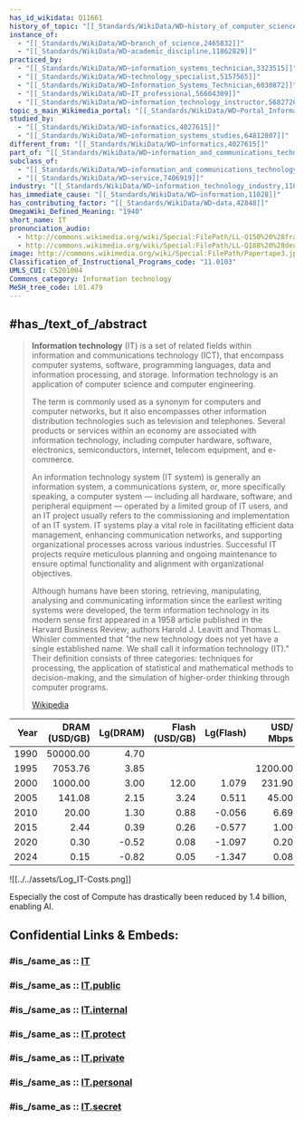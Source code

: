 ```yaml
---
has_id_wikidata: Q11661
history_of_topic: "[[_Standards/WikiData/WD~history_of_computer_science,1189238]]"
instance_of:
  - "[[_Standards/WikiData/WD~branch_of_science,2465832]]"
  - "[[_Standards/WikiData/WD~academic_discipline,11862829]]"
practiced_by:
  - "[[_Standards/WikiData/WD~information_systems_technician,3323515]]"
  - "[[_Standards/WikiData/WD~technology_specialist,5157565]]"
  - "[[_Standards/WikiData/WD~Information_Systems_Technician,6030872]]"
  - "[[_Standards/WikiData/WD~IT_professional,56604309]]"
  - "[[_Standards/WikiData/WD~information_technology_instructor,56827203]]"
topic_s_main_Wikimedia_portal: "[[_Standards/WikiData/WD~Portal_Information_technology,3874978]]"
studied_by:
  - "[[_Standards/WikiData/WD~informatics,4027615]]"
  - "[[_Standards/WikiData/WD~information_systems_studies,64812807]]"
different_from: "[[_Standards/WikiData/WD~informatics,4027615]]"
part_of: "[[_Standards/WikiData/WD~information_and_communications_technology,5268834]]"
subclass_of:
  - "[[_Standards/WikiData/WD~information_and_communications_technology,5268834]]"
  - "[[_Standards/WikiData/WD~service,7406919]]"
industry: "[[_Standards/WikiData/WD~information_technology_industry,110702998]]"
has_immediate_cause: "[[_Standards/WikiData/WD~information,11028]]"
has_contributing_factor: "[[_Standards/WikiData/WD~data,42848]]"
OmegaWiki_Defined_Meaning: "1940"
short_name: IT
pronunciation_audio:
  - http://commons.wikimedia.org/wiki/Special:FilePath/LL-Q150%20%28fra%29-X-Javier-technologie%20de%20l%27information.wav
  - http://commons.wikimedia.org/wiki/Special:FilePath/LL-Q188%20%28deu%29-Ionenlaser-Informationstechnik.wav
image: http://commons.wikimedia.org/wiki/Special:FilePath/Papertape3.jpg
Classification_of_Instructional_Programs_code: "11.0103"
UMLS_CUI: C5201004
Commons_category: Information technology
MeSH_tree_code: L01.479
---
```


## #has_/text_of_/abstract 

> **Information technology** (IT) is a set of related fields within information and communications technology 
> (ICT), that encompass computer systems, software, programming languages, data 
> and information processing, and storage. 
> Information technology is an application of computer science and computer engineering.
>
> The term is commonly used as a synonym for computers and computer networks, 
> but it also encompasses other information distribution technologies such as television and telephones. 
> Several products or services within an economy are associated with information technology, 
> including computer hardware, software, electronics, semiconductors, internet, telecom equipment, 
> and e-commerce.
>
> An information technology system (IT system) is generally an information system, 
> a communications system, or, more specifically speaking, a computer system —
>  including all hardware, software, and peripheral equipment — operated by a limited group of IT users, 
>  and an IT project usually refers to the commissioning and implementation of an IT system. 
>  IT systems play a vital role in facilitating efficient data management, 
>  enhancing communication networks, and supporting organizational processes across various industries. 
>  Successful IT projects require meticulous planning and ongoing maintenance 
>  to ensure optimal functionality and alignment with organizational objectives.
>
> Although humans have been storing, retrieving, manipulating, analysing 
> and communicating information since the earliest writing systems were developed, 
> the term information technology in its modern sense first appeared in a 1958 article 
> published in the Harvard Business Review; authors Harold J. Leavitt and Thomas L. Whisler commented 
> that "the new technology does not yet have a single established name. 
> We shall call it information technology (IT)." 
> Their definition consists of three categories: techniques for processing, 
> the application of statistical and mathematical methods to decision-making, 
> and the simulation of higher-order thinking through computer programs.
>
> [Wikipedia](https://en.wikipedia.org/wiki/Information%20technology) 


| Year | DRAM  (USD/GB) | Lg(DRAM) | Flash  (USD/GB) | Lg(Flash) | USD/ Mbps | Internet USD / TB | Lg(Internet) |   USD/MFLOP | Lg(MFLOP) |
| ---: | -------------: | -------: | --------------: | --------: | --------: | ----------------: | -----------: | ----------: | --------: |
| 1990 |       50000.00 |     4.70 |                 |           |           |                   |              | 50000000000 |      7.70 |
| 1995 |        7053.76 |     3.85 |                 |           |   1200.00 |         1200000.0 |         6.08 |  7053757000 |      6.85 |
| 2000 |        1000.00 |     3.00 |           12.00 |     1.079 |    231.90 |           97673.2 |         4.99 |  1000000000 |      6.00 |
| 2005 |         141.08 |     2.15 |            3.24 |     0.511 |     45.00 |            8000.0 |         3.90 |    31486880 |      4.50 |
| 2010 |          20.00 |     1.30 |            0.88 |    -0.056 |      6.69 |            1546.0 |         3.19 |     1000000 |      3.00 |
| 2015 |           2.44 |     0.39 |            0.26 |    -0.577 |      1.00 |             300.0 |         2.48 |        9943 |      1.00 |
| 2020 |           0.30 |    -0.52 |            0.08 |    -1.097 |      0.20 |              10.0 |         1.00 |         100 |     -1.00 |
| 2024 |           0.15 |    -0.82 |            0.05 |    -1.347 |      0.08 |               1.5 |         0.18 |          35 |     -1.46 |


![[../../assets/Log_IT-Costs.png]] 

Especially the cost of Compute has drastically been reduced by 1.4 billion, enabling AI. 


## Confidential Links & Embeds: 

### #is_/same_as :: [IT](/_Standards/Technology/IT.md) 

### #is_/same_as :: [IT.public](/_public/Technology/IT.public.md) 

### #is_/same_as :: [IT.internal](/_internal/Technology/IT.internal.md) 

### #is_/same_as :: [IT.protect](/_protect/Technology/IT.protect.md) 

### #is_/same_as :: [IT.private](/_private/Technology/IT.private.md) 

### #is_/same_as :: [IT.personal](/_personal/Technology/IT.personal.md) 

### #is_/same_as :: [IT.secret](/_secret/Technology/IT.secret.md)

